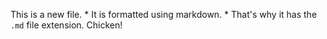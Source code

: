 This is a new file. * It is formatted using markdown. * That's why it has the `.md` file extension.
Chicken!
